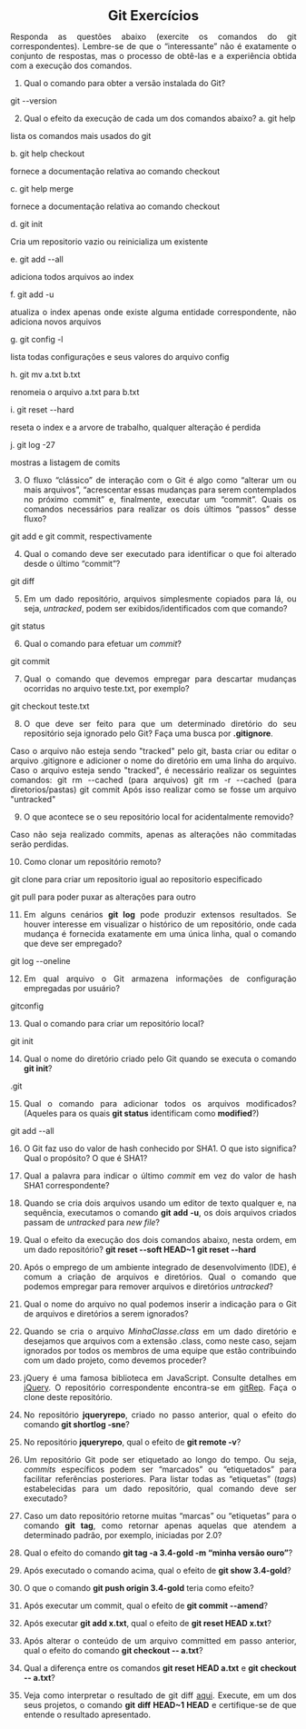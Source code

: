 <p style="text-align: center;"><font size="5"><b>Git Exercícios</b></font></p1></p>
<DIV align="justify">

Responda as questões abaixo (exercite os comandos do git correspondentes). Lembre-se de que o “interessante” não é exatamente o conjunto de respostas, mas o processo de obtê-las e a experiência obtida com a execução dos comandos.


1. Qual o comando para obter a versão instalada do Git? 

git --version

2. Qual o efeito da execução de cada um dos comandos abaixo?
  a. git help

  lista os comandos mais usados do git

  b. git help checkout

  fornece a documentação relativa ao comando checkout

  c. git help merge

  fornece a documentação relativa ao comando checkout

  d. git init

  Cria um repositorio vazio ou reinicializa um existente

  e. git add --all

  adiciona todos arquivos ao index

  f. git add -u

  atualiza o index apenas onde existe alguma entidade correspondente, não adiciona novos arquivos

  g. git config -l

  lista todas configurações e seus valores do arquivo config

  h. git mv a.txt b.txt

  renomeia o arquivo a.txt para b.txt

  i. git reset --hard

  reseta o index e a arvore de trabalho, qualquer alteração é perdida

  j. git log -27

  mostras a listagem de comits

3. O fluxo “clássico” de interação com o Git é algo como “alterar um ou mais arquivos”, “acrescentar essas mudanças para serem contemplados no próximo commit” e, finalmente, executar um “commit”. Quais os comandos necessários para realizar os dois últimos “passos” desse fluxo?

git add e git commit, respectivamente

4. Qual o comando deve ser executado para identificar o que foi alterado desde o último “commit”?

git diff

5. Em um dado repositório, arquivos simplesmente copiados para lá, ou seja, _untracked_, podem ser exibidos/identificados com que comando?

git status

6. Qual o comando para efetuar um _commit_?

git commit

7. Qual o comando que devemos empregar para descartar mudanças ocorridas no arquivo teste.txt, por exemplo?

git checkout teste.txt

8. O que deve ser feito para que um determinado diretório do seu repositório seja ignorado pelo Git? Faça uma busca por **.gitignore**.

Caso o arquivo não esteja sendo "tracked" pelo git, basta criar ou editar o arquivo .gitignore e adicioner o nome do diretório em uma linha do arquivo. Caso o arquivo esteja sendo "tracked", é necessário realizar os seguintes comandos:
git rm --cached <arquivo> (para arquivos)
git rm -r --cached <pasta> (para diretorios/pastas)
git commit
Após isso realizar como se fosse um arquivo "untracked"

9. O que acontece se o seu repositório local for acidentalmente removido?

Caso não seja realizado commits, apenas as alterações não commitadas serão perdidas.

10. Como clonar um repositório remoto?

git clone <repositorio> para criar um repositorio igual ao repositorio especificado

git pull para poder puxar as alterações para outro

11. Em alguns cenários **git log** pode produzir extensos resultados. Se houver interesse em visualizar o histórico de um repositório, onde cada mudança é fornecida exatamente em uma única linha, qual o comando que deve ser empregado?

git log --oneline 

12. Em qual arquivo o Git armazena informações de configuração empregadas por usuário?

gitconfig

13. Qual o comando para criar um repositório local?

git init

14. Qual o nome do diretório criado pelo Git quando se executa o comando **git init**?

.git

15. Qual o comando para adicionar todos os arquivos modificados? (Aqueles para os quais **git status** identificam como **modified**?)

git add --all

16. O Git faz uso do valor de hash conhecido por SHA1. O que isto significa? Qual o propósito? O que é SHA1?



17. Qual a palavra para indicar o último _commit_ em vez do valor de hash SHA1 correspondente?



18. Quando se cria dois arquivos usando um editor de texto qualquer e, na sequência, executamos o comando **git add -u**, os dois arquivos criados passam de _untracked_ para _new file_?



19. Qual o efeito da execução dos dois comandos abaixo, nesta ordem, em um dado repositório?
**git reset --soft HEAD~1**
**git reset --hard**



20. Após o emprego de um ambiente integrado de desenvolvimento (IDE), é comum a criação de arquivos e diretórios. Qual o comando que podemos empregar para remover arquivos e diretórios _untracked_?



21. Qual o nome do arquivo no qual podemos inserir a indicação para o Git de arquivos e diretórios a serem ignorados?



22. Quando se cria o arquivo _MinhaClasse.class_ em um dado diretório e desejamos que arquivos com a extensão .class, como neste caso, sejam ignorados por todos os membros de uma equipe que estão contribuindo com um dado projeto, como devemos proceder?



23. jQuery é uma famosa biblioteca em JavaScript. Consulte detalhes em [jQuery](http://jquery.com). O repositório correspondente encontra-se em [gitRep](https://github.com/jquery/jquery.git). Faça o clone deste repositório.



24. No repositório **jqueryrepo**, criado no passo anterior, qual o efeito do comando
**git shortlog -sne**?



25. No repositório **jqueryrepo**, qual o efeito de **git remote -v**?



26. Um repositório Git pode ser etiquetado ao longo do tempo. Ou seja, _commits_ específicos podem ser “marcados” ou “etiquetados” para facilitar referências posteriores. Para listar todas as “etiquetas” (_tags_) estabelecidas para um dado repositório, qual comando deve ser executado?



27. Caso um dato repositório retorne muitas “marcas” ou “etiquetas” para o comando **git tag**, como retornar apenas aquelas que atendem a determinado padrão, por exemplo, iniciadas por 2.0?



28. Qual o efeito do comando **git tag -a 3.4-gold -m “minha versão ouro”**?



29. Após executado o comando acima, qual o efeito de **git show 3.4-gold**?



30. O que o comando **git push origin 3.4-gold** teria como efeito?



31. Após executar um commit, qual o efeito de **git commit --amend**?



32. Após executar **git add x.txt**, qual o efeito de **git reset HEAD x.txt**?



33. Após alterar o conteúdo de um arquivo committed em passo anterior, qual o efeito do comando **git checkout -- a.txt**?



34. Qual a diferença entre os comandos **git reset HEAD a.txt** e **git checkout -- a.txt**?



35. Veja como interpretar o resultado de git diff [aqui](https://medium.com/therobinkim/how-to-read-a-git-diff-6c87a9dc47c5). Execute, em um dos seus projetos, o comando **git diff HEAD~1 HEAD** e certifique-se de que entende o resultado apresentado.


